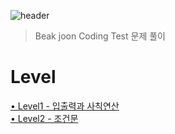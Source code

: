 ![header](https://capsule-render.vercel.app/api?type=rounded&color=auto&height=300&section=header&text=Beakjoon&fontSize=60)

> Beak joon Coding Test 문제 풀이

# Level

[• Level1 - 입출력과 사칙연산](https://github.com/tyranoboy1/BAEKJOON-CODING-TEST/tree/main/beakjoon/입출력과사칙연산)<br/>
[• Level2 - 조건문](https://github.com/tyranoboy1/BAEKJOON-CODING-TEST/tree/main/beakjoon/조건문)<br/>
